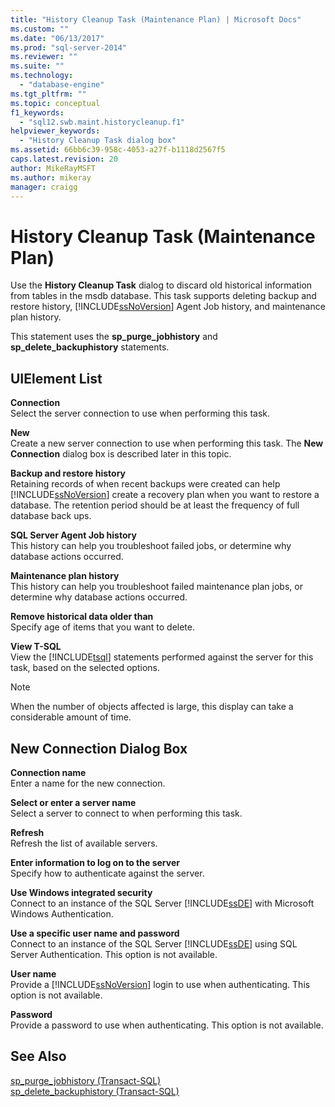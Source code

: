 ```yaml
---
title: "History Cleanup Task (Maintenance Plan) | Microsoft Docs"
ms.custom: ""
ms.date: "06/13/2017"
ms.prod: "sql-server-2014"
ms.reviewer: ""
ms.suite: ""
ms.technology: 
  - "database-engine"
ms.tgt_pltfrm: ""
ms.topic: conceptual
f1_keywords: 
  - "sql12.swb.maint.historycleanup.f1"
helpviewer_keywords: 
  - "History Cleanup Task dialog box"
ms.assetid: 66bb6c39-958c-4053-a27f-b1118d2567f5
caps.latest.revision: 20
author: MikeRayMSFT
ms.author: mikeray
manager: craigg
---
```

# History Cleanup Task (Maintenance Plan)
  Use the **History Cleanup Task** dialog to discard old historical information from tables in the msdb database. This task supports deleting backup and restore history, [!INCLUDE[ssNoVersion](../../includes/ssnoversion-md.md)] Agent Job history, and maintenance plan history.  
  
 This statement uses the **sp_purge_jobhistory** and **sp_delete_backuphistory** statements.  
  
## UIElement List  
 **Connection**  
 Select the server connection to use when performing this task.  
  
 **New**  
 Create a new server connection to use when performing this task. The **New Connection** dialog box is described later in this topic.  
  
 **Backup and restore history**  
 Retaining records of when recent backups were created can help [!INCLUDE[ssNoVersion](../../includes/ssnoversion-md.md)] create a recovery plan when you want to restore a database. The retention period should be at least the frequency of full database back ups.  
  
 **SQL Server Agent Job history**  
 This history can help you troubleshoot failed jobs, or determine why database actions occurred.  
  
 **Maintenance plan history**  
 This history can help you troubleshoot failed maintenance plan jobs, or determine why database actions occurred.  
  
 **Remove historical data older than**  
 Specify age of items that you want to delete.  
  
 **View T-SQL**  
 View the [!INCLUDE[tsql](../../includes/tsql-md.md)] statements performed against the server for this task, based on the selected options.  
  
> [!NOTE]  
>  When the number of objects affected is large, this display can take a considerable amount of time.  
  
## New Connection Dialog Box  
 **Connection name**  
 Enter a name for the new connection.  
  
 **Select or enter a server name**  
 Select a server to connect to when performing this task.  
  
 **Refresh**  
 Refresh the list of available servers.  
  
 **Enter information to log on to the server**  
 Specify how to authenticate against the server.  
  
 **Use Windows integrated security**  
 Connect to an instance of the SQL Server [!INCLUDE[ssDE](../../includes/ssde-md.md)] with Microsoft Windows Authentication.  
  
 **Use a specific user name and password**  
 Connect to an instance of the SQL Server [!INCLUDE[ssDE](../../includes/ssde-md.md)] using SQL Server Authentication. This option is not available.  
  
 **User name**  
 Provide a [!INCLUDE[ssNoVersion](../../includes/ssnoversion-md.md)] login to use when authenticating. This option is not available.  
  
 **Password**  
 Provide a password to use when authenticating. This option is not available.  
  
## See Also  
 [sp_purge_jobhistory &#40;Transact-SQL&#41;](/sql/relational-databases/system-stored-procedures/sp-purge-jobhistory-transact-sql)   
 [sp_delete_backuphistory &#40;Transact-SQL&#41;](/sql/relational-databases/system-stored-procedures/sp-delete-backuphistory-transact-sql)  
  
  
